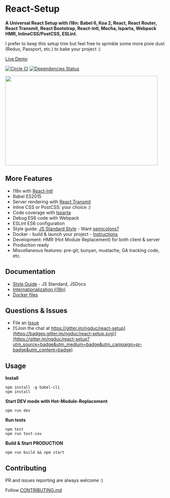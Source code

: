 # React-Setup
**A Universal React Setup with i18n: Babel 6, Koa 2, React, React Router, React Transmit, React Bootstrap, React-intl, Mocha, Isparta, Webpack HMR, InlineCSS/PostCSS, ESLint.**

I prefer to keep this setup trim but feel free to sprinkle some more pixie dust (Redux, Passport, etc.) to bake your project :)

[Live Demo](http://104.236.181.236:51431)

[![Circle CI](https://circleci.com/gh/ngduc/react-setup.svg?style=svg)](https://circleci.com/gh/ngduc/react-setup) [![Dependencies Status](https://david-dm.org/ngduc/react-setup.svg)](https://david-dm.org/ngduc/react-setup)

<img src="https://github.com/ngduc/react-setup/blob/master/docs/assets/demo.gif" width="480" height="282" >

## More Features
* I18n with [React-Intl](https://github.com/yahoo/react-intl)
* Babel ES2015
* Server rendering with [React Transmit](https://github.com/RickWong/react-transmit)
* Inline CSS or PostCSS: your choice :)
* Code coverage with [Isparta](https://github.com/douglasduteil/isparta)
* Debug ES6 code with Webpack
* ESLint ES6 configuration
* Style guide: [JS Standard Style](docs/style-guide.md) - Want [semicolons?](docs/style-guide.md)
* Docker - build & launch your project - [Instructions](docs/docker.md)
* Development: HMR (Hot Module Replacement) for both client & server
* Production ready
* Miscellaneous features: pre-git, bunyan, mustache, GA tracking code, etc.

## Documentation

* [Style Guide](docs/style-guide.md) - JS Standard, JSDocs
* [Internationalization (i18n)](docs/i18n.md)
* [Docker files](docs/docker.md)

## Questions & Issues

* File an [Issue](https://github.com/ngduc/react-setup/issues)
* [![Join the chat at https://gitter.im/ngduc/react-setup](https://badges.gitter.im/ngduc/react-setup.svg)](https://gitter.im/ngduc/react-setup?utm_source=badge&utm_medium=badge&utm_campaign=pr-badge&utm_content=badge)

## Usage

**Install**
```
npm install -g babel-cli
npm install
```

**Start DEV mode with Hot-Module-Replacement**
```
npm run dev
```

**Run tests**
```
npm test
npm run test-cov
```

**Build & Start PRODUCTION**
```
npm run build && npm start
```

## Contributing

PR and issues reporting are always welcome :)

Follow [CONTRIBUTING.md](CONTRIBUTING.md)
